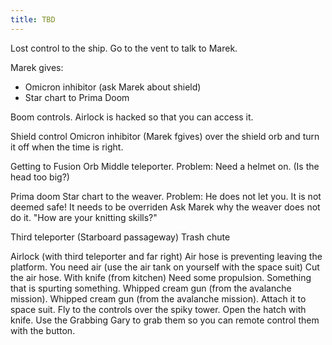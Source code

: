 ```yaml
---
title: TBD
---
```


Lost control to the ship. Go to the vent to talk to Marek.

Marek gives:
 - Omicron inhibitor (ask Marek about shield)
 - Star chart to Prima Doom

Boom controls.
 Airlock is hacked so that you can access it.


Shield control
 Omicron inhibitor (Marek fgives) over the shield orb and turn it off when the time is right.

 Getting to Fusion Orb
  Middle teleporter.
  Problem: Need a helmet on. (Is the head too big?)


Prima doom
 Star chart to the weaver.
 Problem: He does not let you. It is not deemed safe! It needs to be overriden
  Ask Marek why the weaver does not do it. "How are your knitting skills?"


Third teleporter (Starboard passageway)
 Trash chute

Airlock (with third teleporter and far right)
 Air hose is preventing leaving the platform.
 You need air (use the air tank on yourself with the space suit)
 Cut the air hose. With knife (from kitchen)
 Need some propulsion. Something that is spurting something. Whipped cream gun (from the avalanche mission). Whipped cream gun (from the avalanche mission). Attach it to space suit.
 Fly to the controls over the spiky tower.
 Open the hatch with knife.
 Use the Grabbing Gary to grab them so you can remote control them with the button.
